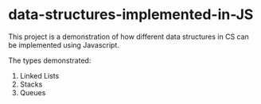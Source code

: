 # data-structures-implemented-in-JS

This project is a demonstration of how different data structures in CS can be implemented using Javascript.

The types demonstrated: 

1. Linked Lists
2. Stacks
3. Queues